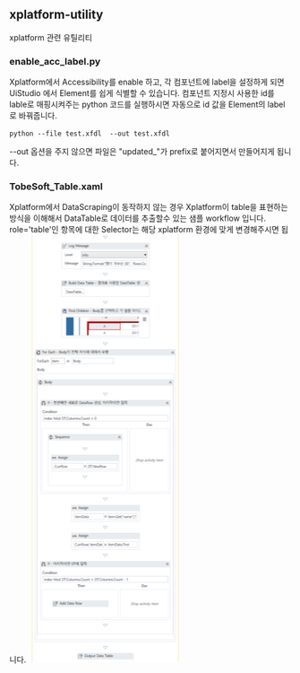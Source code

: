 ## xplatform-utility
xplatform 관련 유틸리티 

### enable_acc_label.py 
Xplatform에서 Accessibility를 enable 하고, 각 컴포넌트에 label을 설정하게 되면 UiStudio 에서 Element를 쉽게 식별할 수 있습니다. 
컴포넌트 지정시 사용한 id를 lable로 매핑시켜주는 python 코드를 실행하시면 자동으로 id 값을 Element의 label로 바꿔줍니다. 
```
python --file test.xfdl  --out test.xfdl  
```
--out 옵션을 주지 않으면 파일은 "updated_"가 prefix로 붙어지면서 만들어지게 됩니다. 

### TobeSoft_Table.xaml 
Xplatform에서 DataScraping이 동작하지 않는 경우 Xplatform이 table을 표현하는 방식을 이해해서 DataTable로 데이터를 추출할수 있는 샘플 workflow 입니다. role='table'인 항목에 대한 Selector는 해당 xplatform 환경에 맞게 변경해주시면 됩니다. 
![Alt text](img/tobesoft_table_extraction.png)
